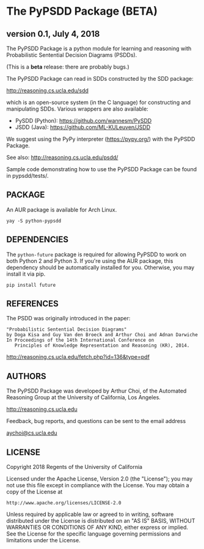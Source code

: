 # The PyPSDD Package (BETA)
## version 0.1, July 4, 2018

The PyPSDD Package is a python module for learning and reasoning with
Probabilistic Sentential Decision Diagrams (PSDDs).

(This is a **beta** release: there are probably bugs.)

The PyPSDD Package can read in SDDs constructed by the SDD package:

  http://reasoning.cs.ucla.edu/sdd

which is an open-source system (in the C language) for constructing
and manipulating SDDs.  Various wrappers are also available:

* PySDD (Python): https://github.com/wannesm/PySDD
* JSDD (Java): https://github.com/ML-KULeuven/JSDD

We suggest using the PyPy interpreter (https://pypy.org/) with the
PyPSDD Package.

See also: http://reasoning.cs.ucla.edu/psdd/

Sample code demonstrating how to use the PyPSDD Package can be found
in pypsdd/tests/.

## PACKAGE

An AUR package is available for Arch Linux.

```
yay -S python-pypsdd
```

## DEPENDENCIES

The `python-future` package is required for allowing PyPSDD to work
on both Python 2 and Python 3. If you're using the AUR package, this
dependency should be automatically installed for you. Otherwise, you
may install it via pip.

```
pip install future
```

## REFERENCES

The PSDD was originally introduced in the paper:

```
"Probabilistic Sentential Decision Diagrams"
by Doga Kisa and Guy Van den Broeck and Arthur Choi and Adnan Darwiche
In Proceedings of the 14th International Conference on 
   Principles of Knowledge Representation and Reasoning (KR), 2014.
```
http://reasoning.cs.ucla.edu/fetch.php?id=136&type=pdf

## AUTHORS

The PyPSDD Package was developed by Arthur Choi, of the Automated
Reasoning Group at the University of California, Los Angeles.

  http://reasoning.cs.ucla.edu

Feedback, bug reports, and questions can be sent to the email address

  aychoi@cs.ucla.edu

## LICENSE

Copyright 2018 Regents of the University of California

Licensed under the Apache License, Version 2.0 (the "License");
you may not use this file except in compliance with the License.
You may obtain a copy of the License at

    http://www.apache.org/licenses/LICENSE-2.0

Unless required by applicable law or agreed to in writing, software
distributed under the License is distributed on an "AS IS" BASIS,
WITHOUT WARRANTIES OR CONDITIONS OF ANY KIND, either express or implied.
See the License for the specific language governing permissions and
limitations under the License.
